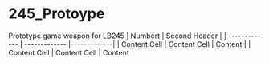 # 245_Protoype
Prototype game weapon for LB245
| Numbert  | Second Header |
| ------------- | ------------- |-------------|
| Content Cell  | Content Cell  |  Content    |
| Content Cell  | Content Cell  |  Content    |
